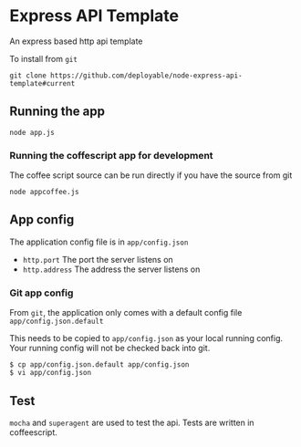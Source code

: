 # Express API Template

An express based http api template

To install from `git`

    git clone https://github.com/deployable/node-express-api-template#current

## Running the app

    node app.js

### Running the coffescript app for development

The coffee script source can be run directly if you have the source from git

    node appcoffee.js

## App config

The application config file is in `app/config.json`

 - `http.port` The port the server listens on
 - `http.address` The address the server listens on

### Git app config

From `git`, the application only comes with a default config file `app/config.json.default`

This needs to be copied to `app/config.json` as your local running config. Your running config will not be checked back into git. 

    $ cp app/config.json.default app/config.json
    $ vi app/config.json


## Test

`mocha` and `superagent` are used to test the api. 
Tests are written in coffeescript.
